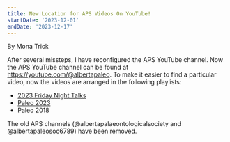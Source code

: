 ```yaml
---
title: New Location for APS Videos On YouTube!
startDate: '2023-12-01'
endDate: '2023-12-17'
---
```


By Mona Trick

After several missteps, I have reconfigured the APS YouTube channel. Now the APS YouTube channel can be found at <a href="https://youtube.com/@albertapaleo">https://youtube.com/@albertapaleo</a>.
To make it easier to find a particular video, now the videos are arranged in the following playlists:

-   <a href="https://www.youtube.com/playlist?list=PLIbLEoMjr_5OuEGOL6zOkmAFA82efPS5a">2023 Friday Night Talks</a>
-   <a href="https://www.youtube.com/playlist?list=PLIbLEoMjr_5N6TiqYkZwFSTqoHC13T-WT">Paleo 2023</a>
-   Paleo 2018

The old APS channels (@albertapalaeontologicalsociety and @albertapaleosoc6789) have been
removed.
